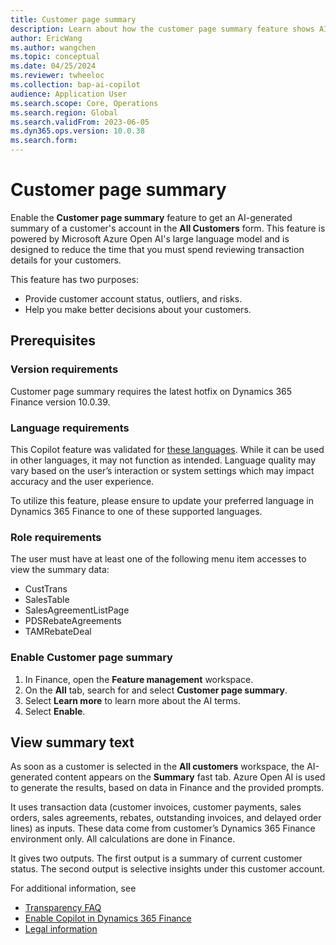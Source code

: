 ```yaml
---
title: Customer page summary
description: Learn about how the customer page summary feature shows AI-generated text in the customer page form.
author: EricWang
ms.author: wangchen
ms.topic: conceptual
ms.date: 04/25/2024
ms.reviewer: twheeloc
ms.collection: bap-ai-copilot
audience: Application User
ms.search.scope: Core, Operations
ms.search.region: Global
ms.search.validFrom: 2023-06-05
ms.dyn365.ops.version: 10.0.38
ms.search.form:    
---
```


# Customer page summary

Enable the **Customer page summary** feature to get an AI-generated summary of a customer's account in the **All Customers** form. This feature is powered by Microsoft Azure Open AI's large language model and is designed to reduce the time that you must spend reviewing transaction details for your customers.

This feature has two purposes:

- Provide customer account status, outliers, and risks.
- Help you make better decisions about your customers.

## Prerequisites

### Version requirements

Customer page summary requires the latest hotfix on Dynamics 365 Finance version 10.0.39.

### Language requirements

This Copilot feature was validated for [these languages](https://go.microsoft.com/fwlink/?linkid=2270154). While it can be used in other languages, it may not function as intended. Language quality may vary based on the user’s interaction or system settings which may impact accuracy and the user experience. 

To utilize this feature, please ensure to update your preferred language in Dynamics 365 Finance to one of these supported languages.

### Role requirements

The user must have at least one of the following menu item accesses to view the summary data:

- CustTrans
- SalesTable
- SalesAgreementListPage
- PDSRebateAgreements
- TAMRebateDeal

### Enable Customer page summary

1. In Finance, open the **Feature management** workspace.
1. On the **All** tab, search for and select **Customer page summary**.
1. Select **Learn more** to learn more about the AI terms.
1. Select **Enable**.

## View summary text

As soon as a customer is selected in the **All customers** workspace, the AI-generated content appears on the **Summary** fast tab. Azure Open AI is used to generate the results, based on data in Finance and the provided prompts. 

It uses transaction data (customer invoices, customer payments, sales orders, sales agreements, rebates, outstanding invoices, and delayed order lines) as inputs. These data come from customer’s Dynamics 365 Finance environment only. All calculations are done in Finance. 

It gives two outputs. The first output is a summary of current customer status. The second output is selective insights under this customer account.

For additional information, see

- [Transparency FAQ](CustomerPageSummaryFAQ.md)
- [Enable Copilot in Dynamics 365 Finance](https://go.microsoft.com/fwlink/?linkid=2274122)
- [Legal information](https://go.microsoft.com/fwlink/?linkid=2173149)
